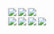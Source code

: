 <div> 
  <img src="https://img.shields.io/badge/Spring-6DB33F?style=for-the-badge&logo=html5&logoColor=white">
  <img src="https://img.shields.io/badge/springboot-6DB33F?style=for-the-badge&logo=html5&logoColor=white">
  <img src="https://img.shields.io/badge/springsecurity-6DB33F?style=for-the-badge&logo=html5&logoColor=white">
  <br/>
  <img src="https://img.shields.io/badge/react-61DAFB?style=for-the-badge&logo=html5&logoColor=white">
  <img src="https://img.shields.io/badge/html5-E34F26?style=for-the-badge&logo=html5&logoColor=white">
  <img src="https://img.shields.io/badge/css-1572B6?style=for-the-badge&logo=css3&logoColor=white"> 
  <img src="https://img.shields.io/badge/javascript-F7DF1E?style=for-the-badge&logo=javascript&logoColor=black"> 
</div>
